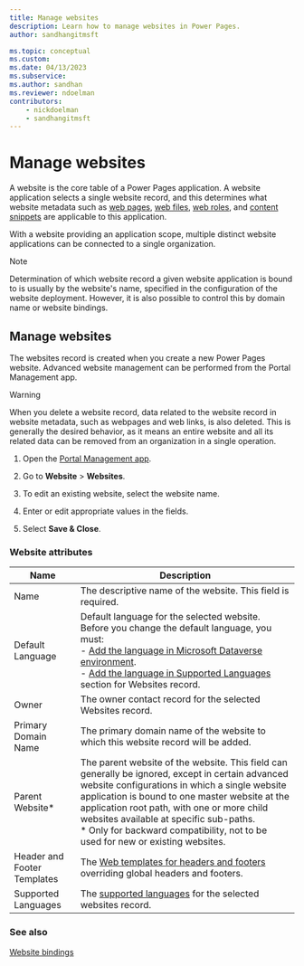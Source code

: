 ```yaml
---
title: Manage websites
description: Learn how to manage websites in Power Pages.
author: sandhangitmsft

ms.topic: conceptual
ms.custom: 
ms.date: 04/13/2023
ms.subservice: 
ms.author: sandhan
ms.reviewer: ndoelman
contributors:
    - nickdoelman
    - sandhangitmsft
---
```


# Manage websites

A website is the core table of a Power Pages application. A website application selects a single website record, and this determines what website metadata such as [web pages](web-page.md), [web files](web-files.md), [web roles](../security/create-web-roles.md), and [content snippets](customize-content-snippets.md) are applicable to this application.

With a website providing an application scope, multiple distinct website applications can be connected to a single organization.

> [!NOTE]
> Determination of which website record a given website application is bound to is usually by the website's name, specified in the configuration of the website deployment.
However, it is also possible to control this by domain name or website bindings.

## Manage websites

The websites record is created when you create a new Power Pages website. Advanced website management can be performed from the Portal Management app. 

> [!WARNING]
> When you delete a website record, data related to the website record in website metadata, such as webpages and web links, is also deleted. This is generally the desired behavior, as it means an entire website and all its related data can be removed from an organization in a single operation.

1. Open the [Portal Management app](portal-management-app.md).

2. Go to **Website** > **Websites**.

3. To edit an existing website, select the website name.

4. Enter or edit appropriate values in the fields.

5. Select **Save & Close**.

### Website attributes

|Name|Description|
|-|-|
|Name|The descriptive name of the website. This field is required.|
| Default Language | Default language for the selected website. Before you change the default language, you must: <br> - [Add the language in Microsoft Dataverse environment](/power-platform/admin/enable-languages). <br> - [Add the language in Supported Languages](enable-multiple-language-support.md) section for Websites record.
| Owner | The owner contact record for the selected Websites record.
|Primary Domain Name|The primary domain name of the website to which this website record will be added.|
|Parent Website\*|The parent website of the website. This field can generally be ignored, except in certain advanced website configurations in which a single website application is bound to one master website at the application root path, with one or more child websites available at specific sub-paths. <br>\* Only for backward compatibility, not to be used for new or existing websites. |
| Header and Footer Templates | The [Web templates for headers and footers](web-templates.md#web-templates-as-custom-page-layouts) overriding global headers and footers.
| Supported Languages | The [supported languages](enable-multiple-language-support.md) for the selected websites record.

### See also

[Website bindings](website-bindings.md)

